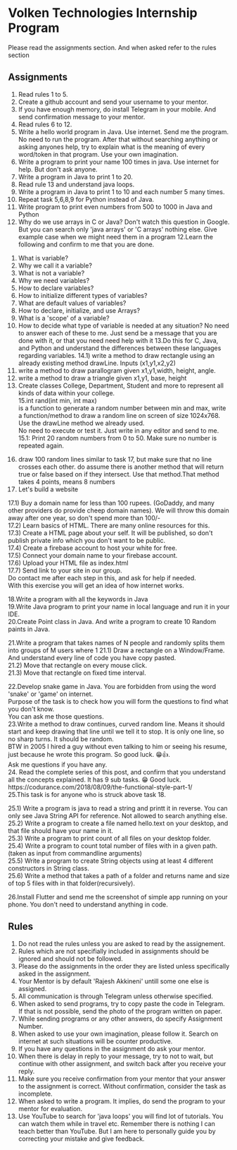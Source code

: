 # Volken Technologies Internship Program

Please read the assignments section. And when asked refer to the rules section

## Assignments

1. Read rules 1 to 5.
2. Create a github account and send your username to your mentor.
3. If you have enough memory, do install Telegram in your mobile. And send confirmation message to your mentor.
4. Read rules 6 to 12.
5. Write a hello world program in Java. Use internet. Send me the program. No need to run the program. After that without searching anything or asking anyones help, try to explain what is the meaning of every word/token in that program. Use your own imagination.
6. Write a program to print your name 100 times in java. Use internet for help.  But don't ask anyone.
7. Write a program in Java to print 1 to 20.
9. Read rule 13 and understand java loops.
8. Write a program in Java to print 1 to 10 and each number 5 many times.
9. Repeat task 5,6,8,9 for Python instead of Java.
10. Write program to print even numbers from 500 to 1000 in Java and Python
11. Why do we use arrays in C or Java? Don't watch this question in Google. But you can search only 'java arrays' or 'C arrays' nothing else. Give example case when we might need them in a program
12.Learn the following and confirm to me that you are done.
  1) What is variable?
  2) Why we call it a variable?
  3) What is not a variable?
  4) Why we need variables?
  5) How to declare variables?
  6) How to initialize different types of variables?
  7) What are default values of variables?
  8) How to declare, initialize, and use Arrays? 
  9) What is a 'scope' of a variable?
  10) How to decide what type of variable is needed at any situation?
  No need to answer each of these to me. Just send be a message that you are done with it, or that you need need help with it
13.Do this for C, Java, and Python and understand the differences between these languages regarding variables.
14.1) write a method to draw rectangle using an already existing method drawLine. Inputs (x1,y1,x2,y2)
   2) write a method to draw parallogram given x1,y1,width, height, angle.
   3) write a method to draw a triangle given x1,y1, base, height <br/>
   4) Create classes College, Department, Student and more to represent all kinds of data within your college. <br/>
15.int rand(int min, int max) <br/>
is a function to generate a random number between min and max, write a function/method to draw a random line on screen of size 1024x768. Use the drawLine method we already used. <br/>
No need to execute or test it. Just write in any editor and send to me. <br/>
15.1: Print 20 random numbers from 0 to 50. Make sure no number is repeated again. <br/>
16. draw 100 random lines similar to task 17, but make sure that no line crosses each other. do assume there is another method that will return true or false based on if they intersect. Use that method.That method takes 4 points, means 8 numbers <br/>
17. Let's build a website <br/>
 <p> 17.1) Buy a domain name for less than 100 rupees. (GoDaddy, and many other providers do provide cheep domain names). We will throw this     domain away after one year, so don't spend more than 100/- <br/>
  17.2) Learn basics of HTML. There are many online resources for this. <br/>
  17.3) Create a HTML page about your self. It will be published, so don't publish private info which you don't want to be public. <br/>
  17.4) Create a firebase account to host your white for free. <br/>
  17.5) Connect your domain name to your firebase account. <br/>
  17.6) Upload your HTML file as index.html <br/>
  17.7) Send link to your site in our group. <br/>
  Do contact me after each step in this, and ask for help if needed. <br/>
  With this exercise you will get an idea of how internet works. <br/>  </p>
18.Write a program with all the keywords in Java <br/>
19.Write Java program to print your name in local language and run it in your IDE. <br/>
20.Create Point class in Java. And write a program to create 10 Random paints in Java. <br/>
<p>21.Write a program that takes names of N people and randomly splits them into groups of M users  where 1<M<N, and ramining people are distributed between the groups. <br/>
21.1) Draw a rectangle on a Window/Frame. And understand every line of code you have copy pasted.<br/>
21.2) Move that rectangle on every mouse click.<br/>
21.3) Move that rectangle on fixed time interval. <br/> </p>
22.Develop snake game in Java. You are forbidden from using the word 'snake' or 'game' on internet. <br/>
Purpose of the task is to check how you will form the questions to find what you don't know. <br/>
You can ask me those questions. <br/>
23.Write a method to draw continues, curved random line. Means it should start and keep drawing that line until we tell it to stop. It is only one line, so no sharp turns. It should be random. <br/>
BTW in 2005 I hired a guy without even talking to him or seeing his resume, just because he wrote this program. 
So good luck. 😁👍. <br/>
Ask me questions if you have any.<br/>
24. Read the complete series of this post, and confirm that you understand all the concepts explained. It has 9 sub tasks. 😁 Good luck. https://codurance.com/2018/08/09/the-functional-style-part-1/ <br/>
25.This task is for anyone who is struck above task 18. <br/>
   <p>25.1) Write a program  is java to read a string and printt it in reverse. You can only see Java String API for reference. Not allowed   to search anything else. <br/>
  25.2) Write a program to create a file named hello.text on your desktop, and that file should have your name in it. <br/>
  25.3) Write a program to print count of all files on your desktop folder. <br/>
  25.4) Write a program to count total number of files with in a given path. (taken as input from commandline arguments) <br/>
  25.5) Write a program to create String objects using at least 4 different constructors in String class. <br/>
  25.6) Write a method that takes a path of a folder and returns name and size of top 5 files with in that folder(recursively). <br/> </p>
26.Install Flutter and send me the screenshot of simple app running on your phone. You don't need to understand anything in code. <br/>
  
## Rules

1. Do not read the rules unless you are asked to read by the assignement.
2. Rules which are not specifially included in assignments should be ignored and should not be followed.
3. Please do the assignments in the order they are listed unless specifically asked in the assignment.
4. Your Mentor is by default 'Rajesh Akkineni' untill some one else is assigned.
5. All communication is through Telegram unless otherwise specified.
6. When asked to send programs, try to copy paste the code in Telegram. If that is not possible, send the photo of the program written on paper.
7. While sending programs or any other answers, do specify Assignment Number. 
8. When asked to use your own imagination, please follow it. Search on internet at such situations will be counter productive.
9. If you have any questions in the assignment do ask your mentor.
10. When there is delay in reply to your message, try to not to wait, but continue with other assignment, and switch back after you receive your reply.
11. Make sure you receive confirmation from your mentor that your answer to the assignment is correct. Without confirmation, consider the task as incomplete.
12. When asked to write a program. It implies, do send the program to your mentor for evaluation.
13. Use YouTube to search for 'java loops' you will find lot of tutorials. You can watch them while in travel etc. Remember there is nothing I can teach better than YouTube. But I am here to personally guide you by correcting your mistake and give feedback.


